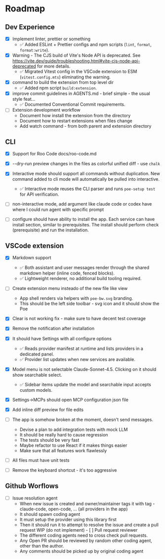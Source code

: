 <!-- Must keep this document up to date -->
# Roadmap

## Dev Experience

- [x] Implement linter, prettier or something
    - ✅ Added ESLint + Prettier configs and npm scripts (`lint`, `format`, `format:write`).
- [x] Warning - The CJS build of Vite's Node API is deprecated. See https://vite.dev/guide/troubleshooting.html#vite-cjs-node-api-deprecated for more details.
    - ✅ Migrated Vitest config in the VSCode extension to ESM (`vitest.config.mts`) eliminating the warning.
- [x] command to build the extension from top level dir
    - ✅ Added npm script `build:extension`.
- [x] improve commit guidelines in AGENTS.md - brief simple - the usual style feat...
    - ✅ Documented Conventional Commit requirements.
- [ ] Extension development workflow
    - Document how install the extension from the directory 
    - Document how to restart extensions when files change
    - Add watch command - from both parent and extension directory
    

## CLI

- [x] Support for Roo Code docs/roo-code.md
- [x] --dry-run preview changes in the files as colorful unified diff - use `chalk`
- [x] Interactive mode should support all commands without duplication. New command added to cli mode will automatically be pulled into interactive.
    - ✅ Interactive mode reuses the CLI parser and runs `poe-setup test` for API verification.

- [ ] non-interactive mode, add argument like claude code or codex have where I could run agent with specific prompt
- [ ] configure should have ability to install the app. Each service can have install section, similar to prerequisites. The install should perform check (prerequisite) and run the installation.

## VSCode extension

- [x] Markdown support
    - ✅ Both assistant and user messages render through the shared markdown helper (inline code, fenced blocks).
    - ✅ Lightweight renderer, no additional build tooling required.
- [ ] Create extension menu insteado of the new file like view
    - App shell renders via helpers with `poe-bw.svg` branding.
    - This should be the left side toolbar - svg icon and it should show the Poe 
- [x] Clear is not working fix - make sure to have decent test coverage
- [x] Remove the notification after installation
- [x] It should have Settings with all configure options
    - ✅ Reads provider manifest at runtime and lists providers in a dedicated panel.
    - ✅ Provider list updates when new services are available.
- [x] Model menu is not selectable Claude-Sonnet-4.5. Clicking on it should show searchable select. 
    - ✅ Sidebar items update the model and searchable input accepts custom models.
- [x] Settings->MCPs should open MCP configuration json file
- [x] Add inline diff preview for file edits
- [ ] The app is somehow broken at the moment, doesn't send messages.
    - Devise a plan to add integration tests with mock LLM
    - It should be really hard to cause regression
    - The tests should be very fast
    - Maybe refactor to use React if it makes things easier
    - Make sure that all features work flawlessly
- [ ] All files must have unit tests
- [ ] Remove the keyboard shortcut - it's too aggressive


## Github Worflows
- [ ] Issue resolution agent
    - When new issue is created and owner/maintainer tags it with tag - claude-code, open-code, ... (all providers in the app)
    - It should spawn coding agent
    - It must setup the provider using this library first
    - Then it should run it to attempt to resolve the issue and create a pull request
WIP (do not implement) - [ ] Pull request reviewer
    - The different coding agents need to cross check pull requests.
    - Any Open PR should be reviewed by random other coding agent, other than the author.
    - Any comments should be picked up by original coding agent